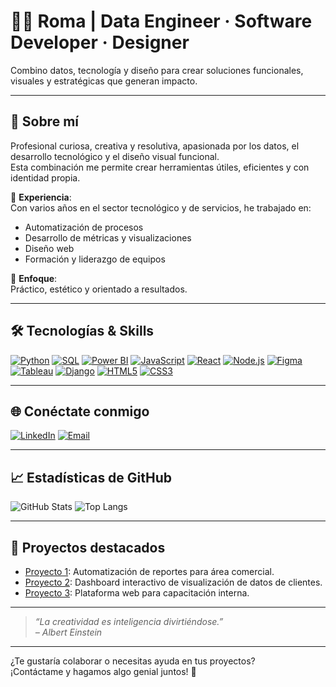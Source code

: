 <!-- ¡Hola! 👋 Soy Roma -->

# 👩‍💻 Roma | Data Engineer · Software Developer · Designer

Combino datos, tecnología y diseño para crear soluciones funcionales, visuales y estratégicas que generan impacto.

---

## 🚀 Sobre mí

Profesional curiosa, creativa y resolutiva, apasionada por los datos, el desarrollo tecnológico y el diseño visual funcional.  
Esta combinación me permite crear herramientas útiles, eficientes y con identidad propia.

🔹 **Experiencia**:  
Con varios años en el sector tecnológico y de servicios, he trabajado en:
- Automatización de procesos
- Desarrollo de métricas y visualizaciones
- Diseño web
- Formación y liderazgo de equipos

🔹 **Enfoque**:  
Práctico, estético y orientado a resultados.

---

## 🛠️ Tecnologías & Skills

[![Python](https://img.shields.io/badge/-Python-3776AB?style=for-the-badge&logo=python&logoColor=white)](#)
[![SQL](https://img.shields.io/badge/-SQL-4479A1?style=for-the-badge&logo=mysql&logoColor=white)](#)
[![Power BI](https://img.shields.io/badge/-Power%20BI-F2C811?style=for-the-badge&logo=powerbi&logoColor=black)](#)
[![JavaScript](https://img.shields.io/badge/-JavaScript-F7DF1E?style=for-the-badge&logo=javascript&logoColor=black)](#)
[![React](https://img.shields.io/badge/-React-61DAFB?style=for-the-badge&logo=react&logoColor=black)](#)
[![Node.js](https://img.shields.io/badge/-Node.js-339933?style=for-the-badge&logo=node.js&logoColor=white)](#)
[![Figma](https://img.shields.io/badge/-Figma-F24E1E?style=for-the-badge&logo=figma&logoColor=white)](#)
[![Tableau](https://img.shields.io/badge/-Tableau-E97627?style=for-the-badge&logo=tableau&logoColor=white)](#)
[![Django](https://img.shields.io/badge/-Django-092E20?style=for-the-badge&logo=django&logoColor=white)](#)
[![HTML5](https://img.shields.io/badge/-HTML5-E34F26?style=for-the-badge&logo=html5&logoColor=white)](#)
[![CSS3](https://img.shields.io/badge/-CSS3-1572B6?style=for-the-badge&logo=css3&logoColor=white)](#)

---

## 🌐 Conéctate conmigo

[![LinkedIn](https://img.shields.io/badge/-LinkedIn-0A66C2?style=for-the-badge&logo=linkedin&logoColor=white)](https://www.linkedin.com/in/rominazagordo/)
[![Email](https://img.shields.io/badge/-Email-D14836?style=for-the-badge&logo=gmail&logoColor=white)](mailto:romizagordo@gmail.com)

---

## 📈 Estadísticas de GitHub

![GitHub Stats](https://github-readme-stats.vercel.app/api?username=romarvz&show_icons=true&theme=radical)
![Top Langs](https://github-readme-stats.vercel.app/api/top-langs/?username=romarvz&layout=compact&theme=radical)

---

## 🚩 Proyectos destacados

- [Proyecto 1](https://github.com/romarvz/proyecto1): Automatización de reportes para área comercial.
- [Proyecto 2](https://github.com/romarvz/proyecto2): Dashboard interactivo de visualización de datos de clientes.
- [Proyecto 3](https://github.com/romarvz/proyecto3): Plataforma web para capacitación interna.

---

> _“La creatividad es inteligencia divirtiéndose.”_  
> _– Albert Einstein_

---

¿Te gustaría colaborar o necesitas ayuda en tus proyectos?  
¡Contáctame y hagamos algo genial juntos! 🚀
